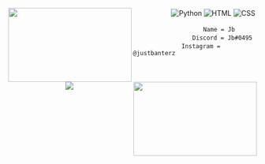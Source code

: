 
<img align="left" src="https://cdn.discordapp.com/attachments/965651136453414972/970637534923206686/image4_1.jpeg" height= "150" width="250" /> <img align="right" src="https://cdn.discordapp.com/attachments/965651136453414972/970637533958537266/IMG_6209.jpg" height= "150" width="250" />



ㅤㅤㅤㅤㅤㅤ![Python](https://img.shields.io/badge/Python-3776AB?style=for-the-badge&logo=python&logoColor=white)
![HTML](https://img.shields.io/badge/HTML-E34F26?style=for-the-badge&logo=html5&logoColor=white)
![CSS](https://img.shields.io/badge/CSS-1572B6?style=for-the-badge&logo=css3&logoColor=white)
```
ㅤㅤㅤㅤㅤㅤㅤㅤㅤㅤㅤㅤㅤName = Jb
ㅤㅤㅤㅤㅤㅤㅤㅤㅤㅤㅤDiscord = Jb#0495
ㅤㅤㅤㅤㅤㅤㅤㅤㅤInstagram = @justbanterz
```
ㅤㅤㅤㅤㅤㅤㅤㅤㅤㅤㅤㅤㅤㅤㅤㅤㅤㅤㅤㅤㅤㅤㅤㅤㅤㅤㅤㅤ![](https://komarev.com/ghpvc/?username=szg&style=plastic&label=Profile+Views)
<!---
jxshb/jxshb is a ✨ special ✨ repository because its `README.md` (this file) appears on your GitHub profile.
You can click the Preview link to take a look at your changes.
--->

